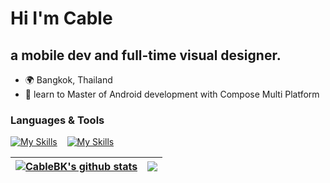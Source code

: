 
Hi I'm Cable
=============================

a mobile dev and full-time visual designer.
---------------------------------------------------------

*   🌍  Bangkok, Thailand
*   🧠  learn to Master of Android development with Compose Multi Platform


### Languages & Tools  

[![My Skills](https://skillicons.dev/icons?i=flutter,dart,kotlin)](https://skillicons.dev)    &nbsp;&nbsp;  [![My Skills](https://skillicons.dev/icons?i=rust,go,ts)](https://skillicons.dev)

<!--Design

[![My Skills](https://skillicons.dev/icons?i=ps)](https://skillicons.dev)-->

| <a href="https://github.com/anuraghazra/github-readme-stats"><img align="center" src="https://github-readme-stats.vercel.app/api?username=CableBK&show_icons=true&include_all_commits=true&theme=buefy&hide_border=true" alt="CableBK's github stats" /></a> | <a href="https://github.com/anuraghazra/github-readme-stats"><img align="center" src="https://github-readme-stats.vercel.app/api/top-langs/?username=CableBK&layout=compact&theme=buefy&hide_border=true&hide=HTML,CMake,C,CSS,CPP" /></a> |
| ------------- | ------------- |
